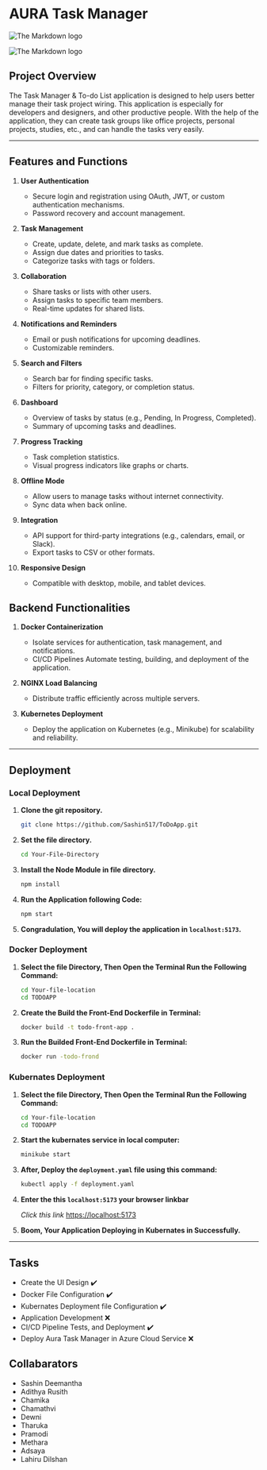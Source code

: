 # AURA Task Manager

![The Markdown logo](/public/Vector.png)

![The Markdown logo](/public/Task%20Manager.png)

## Project Overview

The Task Manager & To-do List application is designed to help users better manage their task project wiring. This application is especially for developers and designers, and other productive people. With the help of the application, they can create task groups like office projects, personal projects, studies, etc., and can handle the tasks very easily.

---

## Features and Functions

1. **User Authentication**

    - Secure login and registration using OAuth, JWT, or custom authentication mechanisms.
    - Password recovery and account management.

2. **Task Management**

    - Create, update, delete, and mark tasks as complete.
    - Assign due dates and priorities to tasks.
    - Categorize tasks with tags or folders.

3. **Collaboration**

    - Share tasks or lists with other users.
    - Assign tasks to specific team members.
    - Real-time updates for shared lists.

4. **Notifications and Reminders**

    - Email or push notifications for upcoming deadlines.
    - Customizable reminders.

5. **Search and Filters**

    - Search bar for finding specific tasks.
    - Filters for priority, category, or completion status.

6. **Dashboard**

    - Overview of tasks by status (e.g., Pending, In Progress, Completed).
    - Summary of upcoming tasks and deadlines.

7. **Progress Tracking**

    - Task completion statistics.
    - Visual progress indicators like graphs or charts.

8. **Offline Mode**

    - Allow users to manage tasks without internet connectivity.
    - Sync data when back online.

9. **Integration**

    - API support for third-party integrations (e.g., calendars, email, or Slack).
    - Export tasks to CSV or other formats.

10. **Responsive Design**

    - Compatible with desktop, mobile, and tablet devices.

## Backend Functionalities

1. **Docker Containerization**

    - Isolate services for authentication, task management, and notifications.
    - CI/CD Pipelines Automate testing, building, and deployment of the application.

2. **NGINX Load Balancing**

    - Distribute traffic efficiently across multiple servers.

3. **Kubernetes Deployment**

    - Deploy the application on Kubernetes (e.g., Minikube) for scalability and reliability.

---

## Deployment

### Local Deployment

1. **Clone the git repository.**

    ```bash
    git clone https://github.com/Sashin517/ToDoApp.git
    ```

2. **Set the file directory.**

    ```bash
    cd Your-File-Directory
    ```

3. **Install the Node Module in file directory.**

    ```bash
    npm install 
    ```

4. **Run the Application following Code:**

    ```bash
    npm start
    ```

5. **Congradulation, You will deploy the application in `localhost:5173`.**

### Docker Deployment

1. **Select the file Directory, Then Open the Terminal Run the Following Command:**

     ```bash
     cd Your-file-location
     cd TODOAPP
     ```

2. **Create the Build the Front-End Dockerfile in Terminal:**

    ```bash
    docker build -t todo-front-app .
    ```

3. **Run the Builded Front-End Dockerfile in Terminal:**

    ```bash
    docker run -todo-frond
    ```

### Kubernates Deployment

1. **Select the file Directory, Then Open the Terminal Run the Following Command:**

     ```bash
     cd Your-file-location
     cd TODOAPP
     ```

2. **Start the kubernates service in local computer:**

    ```bash
    minikube start
    ```

3. **After, Deploy the `deployment.yaml` file using this command:**

    ```bash
    kubectl apply -f deployment.yaml
    ```

4. **Enter the this `localhost:5173` your browser linkbar**

    *Click this link*  [https://localhost:5173](https://localhost:5173)

5. **Boom, Your Application Deploying in Kubernates in Successfully.**

---

## Tasks

- Create the UI Design :heavy_check_mark:
- Docker File Configuration :heavy_check_mark:
- Kubernates Deployment file Configuration :heavy_check_mark:
- Application Development :x:
- CI/CD Pipeline Tests, and Deployment :heavy_check_mark:
- Deploy Aura Task Manager in Azure Cloud Service :x:

## Collabarators

- Sashin Deemantha
- Adithya Rusith
- Chamika
- Chamathvi
- Dewni
- Tharuka
- Pramodi
- Methara
- Adsaya
- Lahiru Dilshan